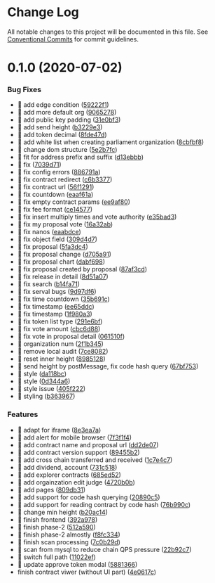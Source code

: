 # Change Log

All notable changes to this project will be documented in this file.
See [Conventional Commits](https://conventionalcommits.org) for commit guidelines.

# 0.1.0 (2020-07-02)


### Bug Fixes

* 🐛 add edge condition ([59222f1](https://github.com/AElfProject/aelf-contract-viewer/commit/59222f1adde630e67f9abc1edc1dea6c3f60b41a))
* 🐛 add more default org ([9065278](https://github.com/AElfProject/aelf-contract-viewer/commit/9065278e892c1530a74c40ef00d838132465b8e8))
* 🐛 add public key padding ([31e0bf3](https://github.com/AElfProject/aelf-contract-viewer/commit/31e0bf3cb11d52a34c8cd5727e284c046da5524d))
* 🐛 add send height ([b3229e3](https://github.com/AElfProject/aelf-contract-viewer/commit/b3229e3feaaa659cb06977b52392dcc6d1528772))
* 🐛 add token decimal ([8fde47d](https://github.com/AElfProject/aelf-contract-viewer/commit/8fde47d4c146ebb5c940570670c195065afdad6e))
* 🐛 add white list when creating parliament organization ([8cbfbf8](https://github.com/AElfProject/aelf-contract-viewer/commit/8cbfbf842ad0581a9c79c4e8a675378953b04c27))
* 🐛 change dom structure ([5e2b7fc](https://github.com/AElfProject/aelf-contract-viewer/commit/5e2b7fc5ffc621e0060c0077fb243e21f0df159d))
* 🐛 fit for address prefix and suffix ([d13ebbb](https://github.com/AElfProject/aelf-contract-viewer/commit/d13ebbb65ecc6bc5f50ac57b4d64c9fb32e17f71))
* 🐛 fix ([7039d71](https://github.com/AElfProject/aelf-contract-viewer/commit/7039d717d78eac268bfdd12ed16abc366836a24c))
* 🐛 fix config errors ([886791a](https://github.com/AElfProject/aelf-contract-viewer/commit/886791aec9e5003e13db028f6b5be35e2dd6746b))
* 🐛 fix contract redirect ([c6b3377](https://github.com/AElfProject/aelf-contract-viewer/commit/c6b3377ae750502a461c0cb2ca4765756db16019))
* 🐛 fix contract url ([56f1291](https://github.com/AElfProject/aelf-contract-viewer/commit/56f12913e3830e85a293aaec18dc50f63894f8a9))
* 🐛 fix countdown ([eaaf61a](https://github.com/AElfProject/aelf-contract-viewer/commit/eaaf61aaf4816cda91fbd5f9c9606617cd4f0b64))
* 🐛 fix empty contract params ([ee9af80](https://github.com/AElfProject/aelf-contract-viewer/commit/ee9af8023da5502bf632dea7121d74344d43c1be))
* 🐛 fix fee format ([ce14577](https://github.com/AElfProject/aelf-contract-viewer/commit/ce14577520fefaf7d0a9704e40557423d828c735))
* 🐛 fix insert multiply times and vote authority ([e35bad3](https://github.com/AElfProject/aelf-contract-viewer/commit/e35bad3995db580afa4509f2c60e892cc214141c))
* 🐛 fix my proposal vote ([16a32ab](https://github.com/AElfProject/aelf-contract-viewer/commit/16a32ab8d5392e5e36cc1d4a23b94dc09ad0467b))
* 🐛 fix nanos ([eaabdce](https://github.com/AElfProject/aelf-contract-viewer/commit/eaabdced330ae0ed42849fd0df443a5a336af880))
* 🐛 fix object field ([309d4d7](https://github.com/AElfProject/aelf-contract-viewer/commit/309d4d7aa35ec042b6f17b35ec1742995555187a))
* 🐛 fix proposal ([5fa3dc4](https://github.com/AElfProject/aelf-contract-viewer/commit/5fa3dc4801b5e0afefb87b89d14343dcb00b85fd))
* 🐛 fix proposal change ([d705a91](https://github.com/AElfProject/aelf-contract-viewer/commit/d705a914ce9bbedfc1b50b91f6cd4f93d7e132b2))
* 🐛 fix proposal chart ([dabf698](https://github.com/AElfProject/aelf-contract-viewer/commit/dabf6981ea746db597f4f460000a3db2dde8c83a))
* 🐛 fix proposal created by proposal ([87af3cd](https://github.com/AElfProject/aelf-contract-viewer/commit/87af3cd5c22252bc06fc45c87514c834b130624e))
* 🐛 fix release in detail ([8d51a07](https://github.com/AElfProject/aelf-contract-viewer/commit/8d51a07a2ab662f9b6030d54e5e5581fe9832002))
* 🐛 fix search ([b14fa71](https://github.com/AElfProject/aelf-contract-viewer/commit/b14fa719fed41d5b063504acf2b2a71d803322b7))
* 🐛 fix serval bugs ([9d97df6](https://github.com/AElfProject/aelf-contract-viewer/commit/9d97df63f26abad735a74ab7628b6a87f6f8b658))
* 🐛 fix time countdown ([35b691c](https://github.com/AElfProject/aelf-contract-viewer/commit/35b691c11c43546665bf79295112612717ae6acc))
* 🐛 fix timestamp ([ee65ddc](https://github.com/AElfProject/aelf-contract-viewer/commit/ee65ddcaf9a511afafd2dca0b62fdf871f2e1bbd))
* 🐛 fix timestamp ([1f980a3](https://github.com/AElfProject/aelf-contract-viewer/commit/1f980a35a39f716cbcdf3ff782f85f16f58de67b))
* 🐛 fix token list type ([291e6bf](https://github.com/AElfProject/aelf-contract-viewer/commit/291e6bf3aaaa174a8c7c46928a940449a3cc7145))
* 🐛 fix vote amount ([cbc6d88](https://github.com/AElfProject/aelf-contract-viewer/commit/cbc6d88752ef5cc9a82f22c98c6cba00187d5f55))
* 🐛 fix vote in proposal detail ([061510f](https://github.com/AElfProject/aelf-contract-viewer/commit/061510fbc9c1470c69958f9dcfa3a8b009591867))
* 🐛 organization num ([2f1b345](https://github.com/AElfProject/aelf-contract-viewer/commit/2f1b3453378a4cba2d81e4390eb2eedf2ec83040))
* 🐛 remove local audit ([7ce8082](https://github.com/AElfProject/aelf-contract-viewer/commit/7ce80825b8d00d77a854ea9054abfed35e80445e))
* 🐛 reset inner height ([8985128](https://github.com/AElfProject/aelf-contract-viewer/commit/89851282964a1df39e37e80058b86d32c5ae902f))
* 🐛 send height by postMessage, fix code hash query ([67bf753](https://github.com/AElfProject/aelf-contract-viewer/commit/67bf753a1b96424fc88da58b12c2ce5a44fb9a9f))
* 🐛 style ([da118bc](https://github.com/AElfProject/aelf-contract-viewer/commit/da118bc66229fe37001cc7cf4cdff74380570b4b))
* 🐛 style ([0d344a6](https://github.com/AElfProject/aelf-contract-viewer/commit/0d344a665dccdc81ee15ad8e0786f3469f14922d))
* 🐛 style issue ([405f222](https://github.com/AElfProject/aelf-contract-viewer/commit/405f222ac4d6eb011c12de92f6e208ec0c2186c9))
* 🐛 styling ([b363967](https://github.com/AElfProject/aelf-contract-viewer/commit/b3639672eb81304661decf31876eccbbe0e55c03))


### Features

* 🎸 adapt for iframe ([8e3ea7a](https://github.com/AElfProject/aelf-contract-viewer/commit/8e3ea7a3ff017ab80d08d9f23925cd43aca4d2ad))
* 🎸 add alert for mobile browser ([7f3f1f4](https://github.com/AElfProject/aelf-contract-viewer/commit/7f3f1f4d7d90aa5181e8cc3b7b629aa52df138c9))
* 🎸 add contract name and proposal url ([dd2de07](https://github.com/AElfProject/aelf-contract-viewer/commit/dd2de07454d79dec2ed33c180d3877091a0efba5))
* 🎸 add contract version support ([89455b2](https://github.com/AElfProject/aelf-contract-viewer/commit/89455b25b11e364b50f0164042bdd3ef18f0b7fb))
* 🎸 add cross chain transferred and received ([1c7e4c7](https://github.com/AElfProject/aelf-contract-viewer/commit/1c7e4c7ff7afa1e4bf42d2dee3d7da9035a4f04f))
* 🎸 add dividend, account ([731c518](https://github.com/AElfProject/aelf-contract-viewer/commit/731c518adae799e08fef921e7187ee91260d2de6))
* 🎸 add explorer contracts ([685ed52](https://github.com/AElfProject/aelf-contract-viewer/commit/685ed524778d0015013134092cf18d4cf200cd14))
* 🎸 add orgainzation edit judge ([4720b0b](https://github.com/AElfProject/aelf-contract-viewer/commit/4720b0b1137913c55ab5739f37c24600f8592eee))
* 🎸 add pages ([809db31](https://github.com/AElfProject/aelf-contract-viewer/commit/809db314fdd40226c5c723aba55b752d16243b3b))
* 🎸 add support for code hash querying ([20890c5](https://github.com/AElfProject/aelf-contract-viewer/commit/20890c5e2b9c042d768a1e55fda189c243430424))
* 🎸 add support for reading contract by code hash ([76b990c](https://github.com/AElfProject/aelf-contract-viewer/commit/76b990c7db3eed3dedae27b2cb34cba84e8bbd8d))
* 🎸 change min height ([b20ac14](https://github.com/AElfProject/aelf-contract-viewer/commit/b20ac14f47f06610da8d806088670f2b67c43d5e))
* 🎸 finish frontend ([392a978](https://github.com/AElfProject/aelf-contract-viewer/commit/392a9789ce862f6456187c5e3f30d410d709b963))
* 🎸 finish phase-2 ([512a590](https://github.com/AElfProject/aelf-contract-viewer/commit/512a59061cf5b0c47e3c7ef954284674250be75d))
* 🎸 finish phase-2 almostly ([f8fc334](https://github.com/AElfProject/aelf-contract-viewer/commit/f8fc334a1787d85d5486c423aa69c3ff43a54513))
* 🎸 finish scan processing ([7c0b29d](https://github.com/AElfProject/aelf-contract-viewer/commit/7c0b29d237abbd2d1b29404bd38e63de13dabaf4))
* 🎸 scan from mysql to reduce chain QPS pressure ([22b92c7](https://github.com/AElfProject/aelf-contract-viewer/commit/22b92c77256edcfc85a9c1f9c2d31bd3a012e475))
* 🎸 switch full path ([11022ef](https://github.com/AElfProject/aelf-contract-viewer/commit/11022efa4d004017c07feb5c6925ecc01040f45e))
* 🎸 update approve token modal ([5881366](https://github.com/AElfProject/aelf-contract-viewer/commit/588136696f1e460b1952f10a783303359f7084ed))
* finish contract viwer (without UI part) ([4e0617c](https://github.com/AElfProject/aelf-contract-viewer/commit/4e0617cb65886dd070f40e33b3c33211589eae89))

